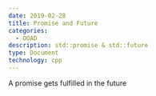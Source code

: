 ```yaml
---
date: 2019-02-28
title: Promise and Future
categories:
  - OOAD
description: std::promise & std::future 
type: Document
technology: cpp
---
```


A promise gets fulfilled in the future
